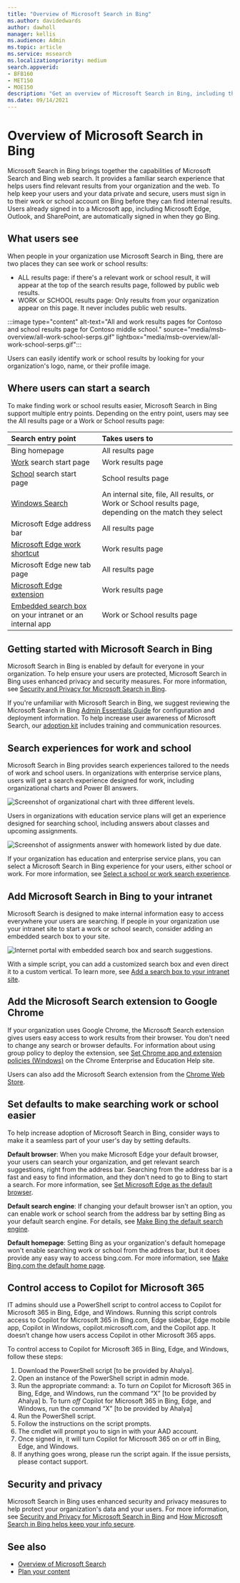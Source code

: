 ```yaml
---
title: "Overview of Microsoft Search in Bing"
ms.author: davidedwards
author: dawholl
manager: kellis
ms.audience: Admin
ms.topic: article
ms.service: mssearch
ms.localizationpriority: medium
search.appverid:
- BFB160
- MET150
- MOE150
description: "Get an overview of Microsoft Search in Bing, including the experience your users see, and how to make it easier to access."
ms.date: 09/14/2021
---
```


# Overview of Microsoft Search in Bing

Microsoft Search in Bing brings together the capabilities of Microsoft Search and Bing web search. It provides a familiar search experience that helps users find relevant results from your organization and the web. To help keep your users and your data private and secure, users must sign in to their work or school account on Bing before they can find internal results. Users already signed in to a Microsoft app, including Microsoft Edge, Outlook, and SharePoint, are automatically signed in when they go Bing.

## What users see

When people in your organization use Microsoft Search in Bing, there are two places they can see work or school results:

- ALL results page: if there's a relevant work or school result, it will appear at the top of the search results page, followed by public web results.
- WORK or SCHOOL results page: Only results from your organization appear on this page. It never includes public web results.

:::image type="content" alt-text="All and work results pages for Contoso and school results page for Contoso middle school." source="media/msb-overview/all-work-school-serps.gif" lightbox="media/msb-overview/all-work-school-serps.gif":::

Users can easily identify work or school results by looking for your organization's logo, name, or their profile image.

## Where users can start a search

To make finding work or school results easier, Microsoft Search in Bing support multiple entry points. Depending on the entry point, users may see the All results page or a Work or School results page:

|Search entry point|Takes users to|
|:-----|:-----|
|Bing homepage|All results page|
|[Work](https://www.bing.com/work) search start page|Work results page|
|[School](https://www.bing.com/school) search start page|School results page|
|[Windows Search](https://support.microsoft.com/windows/search-for-anything-anywhere-b14cc5bf-c92a-1e73-ea18-2845891e6cc8)|An internal site, file, All results, or Work or School results page, depending on the match they select|
|Microsoft Edge address bar|All results page|
|[Microsoft Edge work shortcut](/microsoftsearch/edge-shortcuts)|Work results page|
|Microsoft Edge new tab page|All results page|
|[Microsoft Edge extension](/microsoftsearch/edge-shortcuts)|Work results page|
|[Embedded search box](/microsoftsearch/add-a-search-box-to-your-intranet-site) on your intranet or an internal app|Work or School results page|

## Getting started with Microsoft Search in Bing

Microsoft Search in Bing is enabled by default for everyone in your organization. To help ensure your users are protected, Microsoft Search in Bing uses enhanced privacy and security measures. For more information, see [Security and Privacy for Microsoft Search in Bing](security-for-search.md).

If you're unfamiliar with Microsoft Search in Bing, we suggest reviewing the Microsoft Search in Bing [Admin Essentials Guide](https://aka.ms/SearchAdminEssentials) for configuration and deployment information. To help increase user awareness of Microsoft Search, our [adoption kit](https://aka.ms/SearchAdoptionKit) includes training and communication resources.

## Search experiences for work and school

Microsoft Search in Bing provides search experiences tailored to the needs of work and school users. In organizations with enterprise service plans, users will get a search experience designed for work, including organizational charts and Power BI answers.

![Screenshot of organizational chart with three different levels.](media/work-school-search/organizational-chart.png)

Users in organizations with education service plans will get an experience designed for searching school, including answers about classes and upcoming assignments.

![Screenshot of assignments answer with homework listed by due date.](media/work-school-search/school-assignment-answer.png)

If your organization has education and enterprise service plans, you can select a Microsoft Search in Bing experience for your users, either school or work. For more information, see [Select a school or work search experience](/microsoftsearch/select-work-school-search-experience).

## Add Microsoft Search in Bing to your intranet

Microsoft Search is designed to make internal information easy to access everywhere your users are searching. If people in your organization use your intranet site to start a work or school search, consider adding an embedded search box to your site.

![Internet portal with embedded search box and search suggestions.](media/msb-overview/embedded-search-box-intranet.png)

With a simple script, you can add a customized search box and even direct it to a custom vertical. To learn more, see [Add a search box to your intranet site](add-a-search-box-to-your-intranet-site.md).

## Add the Microsoft Search extension to Google Chrome

If your organization uses Google Chrome, the Microsoft Search extension gives users easy access to work results from their browser. You don't need to change any search or browser defaults. For information about using group policy to deploy the extension, see [Set Chrome app and extension policies (Windows)](https://support.google.com/chrome/a/answer/7532015) on the Chrome Enterprise and Education Help site.

Users can also add the Microsoft Search extension from the [Chrome Web Store](https://chrome.google.com/webstore/detail/microsoft-search/fahnnnailfccbjpdjeafekniiaflekca).

## Set defaults to make searching work or school easier

To help increase adoption of Microsoft Search in Bing, consider ways to make it a seamless part of your user's day by setting defaults.

**Default browser**: When you make Microsoft Edge your default browser, your users can search your organization, and get relevant search suggestions, right from the address bar. Searching from the address bar is a fast and easy to find information, and they don't need to go to Bing to start a search. For more information, see [Set Microsoft Edge as the default browser](/deployedge/edge-default-browser).

**Default search engine**: If changing your default browser isn't an option, you can enable work or school search from the address bar by setting Bing as your default search engine. For details, see [Make Bing the default search engine](set-default-search-engine.md).

**Default homepage**: Setting Bing as your organization's default homepage won't enable searching work or school from the address bar, but it does provide any easy way to access bing.com. For more information, see [Make Bing.com the default home page](set-default-homepage.md).

## Control access to Copilot for Microsoft 365

IT admins should use a PowerShell script to control access to Copilot for Microsoft 365 in Bing, Edge, and Windows. Running this script controls access to Copilot for Microsoft 365 in Bing.com, Edge sidebar, Edge mobile app, Copilot in Windows, copilot.microsoft.com, and the Copilot app. It doesn’t change how users access Copilot in other Microsoft 365 apps. 

To control access to Copilot for Microsoft 365 in Bing, Edge, and Windows, follow these steps:

1. Download the PowerShell script [to be provided by Ahalya].
2. Open an instance of the PowerShell script in admin mode. 
3. Run the appropriate command:
      a. To turn *on* Copilot for Microsoft 365 in Bing, Edge, and Windows, run the command “X” [to be provided by Ahalya]
      b. To turn *off* Copilot for Microsoft 365 in Bing, Edge, and Windows, run the command “X” [to be provided by Ahalya] 
4. Run the PowerShell script.
5. Follow the instructions on the script prompts.
6. The cmdlet will prompt you to sign in with your AAD account.
7. Once signed in, it will turn Copilot for Microsoft 365 on or off in Bing, Edge, and Windows.
8. If anything goes wrong, please run the script again. If the issue persists, please contact support. 

## Security and privacy

Microsoft Search in Bing uses enhanced security and privacy measures to help protect your organization's data and your users. For more information, see [Security and Privacy for Microsoft Search in Bing](security-for-search.md) and [How Microsoft Search in Bing helps keep your info secure](https://support.microsoft.com/office/how-microsoft-search-in-bing-helps-keep-your-info-secure-cbce46ae-bb1f-4d0e-86f1-5984f4589113).

## See also

- [Overview of Microsoft Search](overview-microsoft-search.md)
- [Plan your content](plan-your-content.md)
